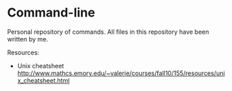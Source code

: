 # Command-line

Personal repository of commands. All files in this repository have been written by me.

Resources:
  - Unix cheatsheet http://www.mathcs.emory.edu/~valerie/courses/fall10/155/resources/unix_cheatsheet.html
